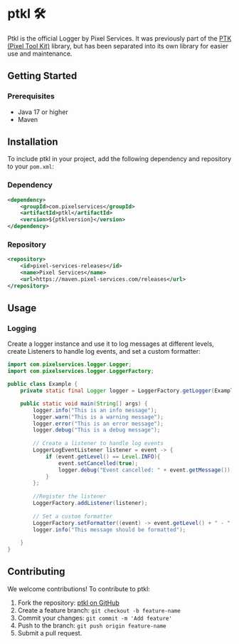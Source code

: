 # ptkl 🛠️
Ptkl is the official Logger by Pixel Services. It was previously part of the [PTK (Pixel Tool Kit)](https://github.com/Pixel-Services/PixelToolkit) library, but has been separated into its own library for easier use and maintenance. 

## Getting Started

### Prerequisites

- Java 17 or higher
- Maven

## Installation
To include ptkl in your project, add the following dependency and repository to your ``pom.xml``:

### Dependency
```xml
<dependency>
    <groupId>com.pixelservices</groupId>
    <artifactId>ptkl</artifactId>
    <version>${ptklversion}</version>
</dependency>
```
### Repository
```xml
<repository>
    <id>pixel-services-releases</id>
    <name>Pixel Services</name>
    <url>https://maven.pixel-services.com/releases</url>
</repository>
```

## Usage
### Logging
Create a logger instance and use it to log messages at different levels, create Listeners to handle log events, and set a custom formatter:
```java
import com.pixelservices.logger.Logger;
import com.pixelservices.logger.LoggerFactory;

public class Example {
    private static final Logger logger = LoggerFactory.getLogger(Example.class);

    public static void main(String[] args) {
        logger.info("This is an info message");
        logger.warn("This is a warning message");
        logger.error("This is an error message");
        logger.debug("This is a debug message");
        
        // Create a listener to handle log events
        LoggerLogEventListener listener = event -> {
            if (event.getLevel() == Level.INFO){
                event.setCancelled(true);
                logger.debug("Event cancelled: " + event.getMessage());
            }
        };
        
        //Register the listener
        LoggerFactory.addListener(listener);
        
        // Set a custom formatter
        LoggerFactory.setFormatter((event) -> event.getLevel() + " - " + event.getMessage());
        logger.info("This message should be formatted");
        
    }
}
```


## Contributing
We welcome contributions! To contribute to ptkl:
1. Fork the repository: [ptkl on GitHub](https://github.com/Pixel-Services/ptkl)
2. Create a feature branch: `git checkout -b feature-name`
3. Commit your changes: `git commit -m 'Add feature'`
4. Push to the branch: `git push origin feature-name`
5. Submit a pull request.
